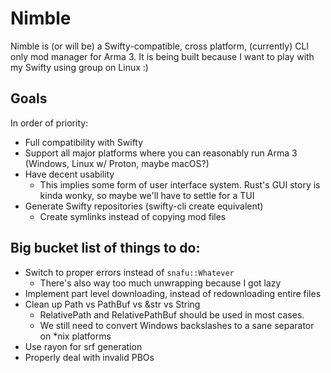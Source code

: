 # Nimble

Nimble is (or will be) a Swifty-compatible, cross platform, (currently) CLI only mod manager for Arma 3.
It is being built because I want to play with my Swifty using group on Linux :)

## Goals
In order of priority:
 * Full compatibility with Swifty
 * Support all major platforms where you can reasonably run Arma 3 (Windows, Linux w/ Proton, maybe macOS?)
 * Have decent usability
   * This implies some form of user interface system. Rust's GUI story is kinda wonky, so maybe we'll have to settle for a TUI
 * Generate Swifty repositories (swifty-cli create equivalent)
   * Create symlinks instead of copying mod files 

## Big bucket list of things to do:
 * Switch to proper errors instead of `snafu::Whatever`
   * There's also way too much unwrapping because I got lazy
 * Implement part level downloading, instead of redownloading entire files
 * Clean up Path vs PathBuf vs &str vs String
   * RelativePath and RelativePathBuf should be used in most cases.
   * We still need to convert Windows backslashes to a sane separator on *nix platforms
 * Use rayon for srf generation
 * Properly deal with invalid PBOs